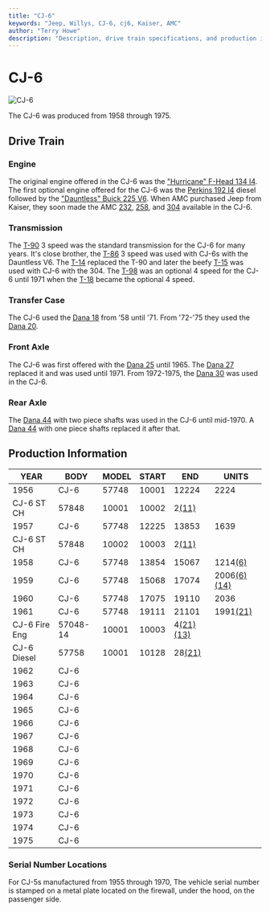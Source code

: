 ```yaml
---
title: "CJ-6"
keywords: "Jeep, Willys, CJ-6, cj6, Kaiser, AMC"
author: "Terry Howe"
description: "Description, drive train specifications, and production information for the Jeep CJ-6"
---
```


# CJ-6

![CJ-6](../img/models/cj6.jpg "CJ-6")

The CJ-6 was produced from 1958 through 1975.

## Drive Train

### Engine

The original engine offered in the CJ-6 was the ["Hurricane" F-Head 134 I4](/engine/factory/hurricane134.md). The first optional engine offered for the CJ-6 was the [Perkins 192 I4](/engine/factory/perkins192.md) diesel followed by the ["Dauntless" Buick 225 V6](/engine/factory/dauntless225.md). When AMC purchased Jeep from Kaiser, they soon made the AMC [232](/engine/factory/amc232.md), [258](/engine/factory/amc258.md), and [304](/engine/factory/amc304.md) available in the CJ-6.

### Transmission

The [T-90](/transmission/factory/t90.md) 3 speed was the standard transmission for the CJ-6 for many years. It's close brother, the [T-86](/transmission/factory/t86.md) 3 speed was used with CJ-6s with the Dauntless V6. The [T-14](/transmission/factory/t14.md) replaced the T-90 and later the beefy [T-15](/transmission/factory/t15.md) was used with CJ-6 with the 304. The [ T-98](/transmission/factory/t18.md) was an optional 4 speed for the CJ-6 until 1971 when the [T-18](/transmission/factory/t18.md) became the optional 4 speed. 

### Transfer Case

The CJ-6 used the [Dana 18](/xfer/factory/d18.md) from '58 until '71. From '72-'75 they used the [Dana 20](/xfer/factory/d20.md). 

### Front Axle

The CJ-6 was first offered with the [Dana 25](/axle/factory/d25.md) until 1965. The [Dana 27](/axle/factory/d27.md) replaced it and was used until 1971. From 1972-1975, the [Dana 30](/axle/factory/d30.md) was used in the CJ-6. 

### Rear Axle

The [Dana 44](/axle/factory/d44.md) with two piece shafts was used in the CJ-6 until mid-1970. A [Dana 44](/axle/factory/d44.md) with one piece shafts replaced it after that. 

## Production Information

| YEAR          | BODY     | MODEL | START | END                                       | UNITS                                      |
|---------------|----------|-------|-------|-------------------------------------------|--------------------------------------------|
| 1956          | CJ-6     | 57748 | 10001 | 12224                                     | 2224                                       |
| CJ-6 ST CH    | 57848    | 10001 | 10002 | 2[(11)](/history/#11)                     |                                            |
| 1957          | CJ-6     | 57748 | 12225 | 13853                                     | 1639                                       |
| CJ-6 ST CH    | 57848    | 10002 | 10003 | 2[(11)](/history/#11)                     |                                            |
| 1958          | CJ-6     | 57748 | 13854 | 15067                                     | 1214[(6)](/history/#6)                     |
| 1959          | CJ-6     | 57748 | 15068 | 17074                                     | 2006[(6)](/history/#6)[(14)](/history/#14) |
| 1960          | CJ-6     | 57748 | 17075 | 19110                                     | 2036                                       |
| 1961          | CJ-6     | 57748 | 19111 | 21101                                     | 1991[(21)](/history/#21)                   |
| CJ-6 Fire Eng | 57048-14 | 10001 | 10003 | 4[(21)](/history/#21)[(13)](/history/#13) |                                            |
| CJ-6 Diesel   | 57758    | 10001 | 10128 | 28[(21)](/history/#21)                    |                                            |
| 1962          | CJ-6     |       |       |                                           |                                            |
| 1963          | CJ-6     |       |       |                                           |                                            |
| 1964          | CJ-6     |       |       |                                           |                                            |
| 1965          | CJ-6     |       |       |                                           |                                            |
| 1966          | CJ-6     |       |       |                                           |                                            |
| 1967          | CJ-6     |       |       |                                           |                                            |
| 1968          | CJ-6     |       |       |                                           |                                            |
| 1969          | CJ-6     |       |       |                                           |                                            |
| 1970          | CJ-6     |       |       |                                           |                                            |
| 1971          | CJ-6     |       |       |                                           |                                            |
| 1972          | CJ-6     |       |       |                                           |                                            |
| 1973          | CJ-6     |       |       |                                           |                                            |
| 1974          | CJ-6     |       |       |                                           |                                            |
| 1975          | CJ-6     |       |       |                                           |                                            |

### Serial Number Locations

For CJ-5s manufactured from 1955 through 1970, The vehicle serial number is stamped on a metal plate located on the firewall, under the hood, on the passenger side.